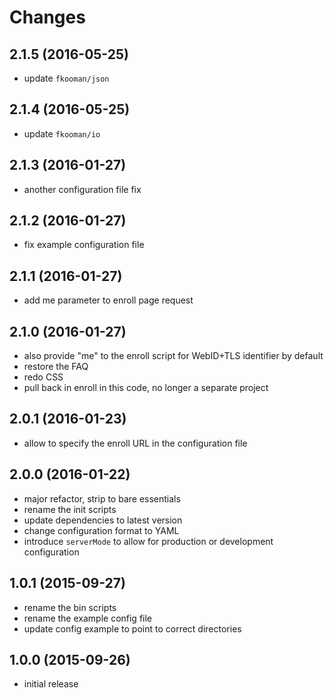 # Changes

## 2.1.5 (2016-05-25)
- update `fkooman/json`

## 2.1.4 (2016-05-25)
- update `fkooman/io`

## 2.1.3 (2016-01-27)
- another configuration file fix

## 2.1.2 (2016-01-27)
- fix example configuration file

## 2.1.1 (2016-01-27)
- add me parameter to enroll page request

## 2.1.0 (2016-01-27)
- also provide "me" to the enroll script for WebID+TLS identifier by 
  default
- restore the FAQ
- redo CSS
- pull back in enroll in this code, no longer a separate project

## 2.0.1 (2016-01-23)
- allow to specify the enroll URL in the configuration file

## 2.0.0 (2016-01-22)
- major refactor, strip to bare essentials
- rename the init scripts
- update dependencies to latest version
- change configuration format to YAML
- introduce `serverMode` to allow for production or development configuration

## 1.0.1 (2015-09-27)
- rename the bin scripts
- rename the example config file
- update config example to point to correct directories

## 1.0.0 (2015-09-26)
- initial release
